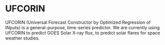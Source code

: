 UFCORIN
=======

UFCORIN (Universal Forecast Constructor by Optimized Regression of INputs) is a general-purpose, time-series predictor. We are currently using UFCORIN to predict GOES Solar X-ray flux, to predict solar flares for space weather studies.
